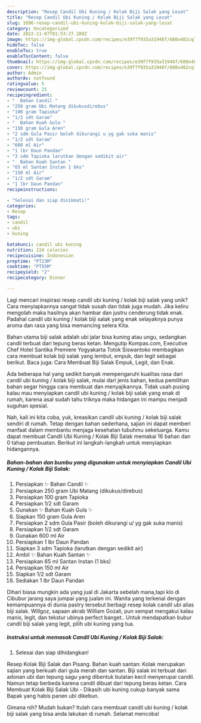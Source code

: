 ```yaml
---
description: "Resep Candil Ubi Kuning / Kolak Biji Salak yang Lezat"
title: "Resep Candil Ubi Kuning / Kolak Biji Salak yang Lezat"
slug: 1696-resep-candil-ubi-kuning-kolak-biji-salak-yang-lezat
category: Uncategorized
date: 2022-11-07T01:53:27.289Z
image: https://img-global.cpcdn.com/recipes/e39f7f935a31948f/680x482cq70/candil-ubi-kuning-kolak-biji-salak-foto-resep-utama.jpg
hideToc: false
enableToc: true
enableTocContent: false
thumbnail: https://img-global.cpcdn.com/recipes/e39f7f935a31948f/680x482cq70/candil-ubi-kuning-kolak-biji-salak-foto-resep-utama.jpg
cover: https://img-global.cpcdn.com/recipes/e39f7f935a31948f/680x482cq70/candil-ubi-kuning-kolak-biji-salak-foto-resep-utama.jpg
author: Admin
authorAv: notfound
ratingvalue: 5
reviewcount: 25
recipeingredient:
- "  Bahan Candil "
- "250 gram Ubi Matang dikukusdirebus"
- "100 gram Tapioka"
- "1/2 sdt Garam"
- "  Bahan Kuah Gula "
- "150 gram Gula Aren"
- "2 sdm Gula Pasir boleh dikurangi u yg gak suka manis"
- "1/2 sdt Garam"
- "600 ml Air"
- "1 lbr Daun Pandan"
- "3 sdm Tapioka larutkan dengan sedikit air"
- "  Bahan Kuah Santan "
- "65 ml Santan Instan 1 bks"
- "150 ml Air"
- "1/2 sdt Garam"
- "1 lbr Daun Pandan"
recipeinstructions:

- "Selesai dan siap dinikmati!"
categories:
- Resep
tags:
- candil
- ubi
- kuning

katakunci: candil ubi kuning 
nutrition: 224 calories
recipecuisine: Indonesian
preptime: "PT23M"
cooktime: "PT55M"
recipeyield: "2"
recipecategory: Dinner

---
```





Lagi mencari inspirasi resep candil ubi kuning / kolak biji salak yang unik? Cara menyiapkannya sangat tidak susah dan tidak juga mudah. Jika keliru mengolah maka hasilnya akan hambar dan justru cenderung tidak enak. Padahal candil ubi kuning / kolak biji salak yang enak selayaknya punya aroma dan rasa yang bisa memancing selera Kita.





Bahan utama biji salak adalah ubi jalar bisa kuning atau ungu, sedangkan candil terbuat dari tepung beras ketan. Mengutip Kompas.com, Executive Chef Hotel Santika Premiere Yogyakarta Totok Siswantoko membagikan cara membuat kolak biji salak yang lembut, empuk, dan legit sebagai berikut. Baca juga: Cara Membuat Biji Salak Empuk, Legit, dan Enak.

Ada beberapa hal yang sedikit banyak mempengaruhi kualitas rasa dari candil ubi kuning / kolak biji salak, mulai dari jenis bahan, kedua pemilihan bahan segar hingga cara membuat dan menyajikannya. Tidak usah pusing kalau mau menyiapkan candil ubi kuning / kolak biji salak yang enak di rumah, karena asal sudah tahu triknya maka hidangan ini mampu menjadi suguhan spesial.






Nah, kali ini kita coba, yuk, kreasikan candil ubi kuning / kolak biji salak sendiri di rumah. Tetap dengan bahan sederhana, sajian ini dapat memberi manfaat dalam membantu menjaga kesehatan tubuhmu sekeluarga. Kamu dapat membuat Candil Ubi Kuning / Kolak Biji Salak memakai 16 bahan dan 0 tahap pembuatan. Berikut ini langkah-langkah untuk menyiapkan hidangannya.

<!--inarticleads1-->

##### Bahan-bahan dan bumbu yang digunakan untuk menyiapkan Candil Ubi Kuning / Kolak Biji Salak:

1. Persiapkan  ✨ Bahan Candil ✨
1. Persiapkan 250 gram Ubi Matang (dikukus/direbus)
1. Persiapkan 100 gram Tapioka
1. Persiapkan 1/2 sdt Garam
1. Gunakan  ✨ Bahan Kuah Gula ✨
1. Siapkan 150 gram Gula Aren
1. Persiapkan 2 sdm Gula Pasir (boleh dikurangi u/ yg gak suka manis)
1. Persiapkan 1/2 sdt Garam
1. Gunakan 600 ml Air
1. Persiapkan 1 lbr Daun Pandan
1. Siapkan 3 sdm Tapioka (larutkan dengan sedikit air)
1. Ambil  ✨ Bahan Kuah Santan ✨
1. Persiapkan 65 ml Santan Instan (1 bks)
1. Persiapkan 150 ml Air
1. Siapkan 1/2 sdt Garam
1. Sediakan 1 lbr Daun Pandan


Dihari biasa mungkin ada yang jual di Jakarta sebelah mana,tapi klo di Cibubur jarang saya jumpai yang jualan ini. Wanita yang terkenal dengan kemampuannya di dunia pastry tersebut berbagi resep kolak candil ubi alias biji salak. Willgoz, sapaan akrab William Gozali, pun sempat mengakui kalau manis, legit, dan tekstur ubinya perfect banget.. Untuk mendapatkan bubur candil biji salak yang legit, pilih ubi kuning yang tua. 

<!--inarticleads2-->

##### Instruksi untuk memasak Candil Ubi Kuning / Kolak Biji Salak:


1. Selesai dan siap dihidangkan!

Resep Kolak Biji Salak dan Pisang. Bahan kuah santan: Kolak merupakan sajian yang berkuah dari gula merah dan santan. Biji salak ini terbuat dari adonan ubi dan tepung sagu yang dibentuk bulatan kecil menyerupai candil. Namun tetap berbeda karena candil dibuat dari tepung beras ketan. Cara Membuat Kolak Biji Salak Ubi - Dikasih ubi kuning cukup banyak sama Bapak yang habis panen ubi dikebun. 

Gimana nih? Mudah bukan? Itulah cara membuat candil ubi kuning / kolak biji salak yang bisa anda lakukan di rumah. Selamat mencoba!
